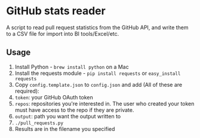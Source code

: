# GitHub stats reader

A script to read pull request statistics from the GitHub API, and write them to a CSV file for import into BI tools/Excel/etc.

## Usage

1. Install Python - `brew install python` on a Mac
1. Install the requests module - `pip install requests` or `easy_install requests`
1. Copy `config.template.json` to `config.json` and add (All of these are required):
  1. `token`: your GitHub OAuth token
  1. `repos`: repositories you're interested in. The user who created your token must have access to the repo if they are private.
  1. `output`: path you want the output written to
1. `./pull_requests.py`
1. Results are in the filename you specified
